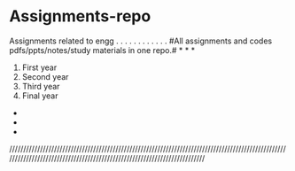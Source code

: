 # Assignments-repo
Assignments related to engg
.
.
.
.
.
.
.
.
.
.
.
.
#All assignments and codes pdfs/ppts/notes/study materials in one repo.#
*
*
*

1. First year
2. Second year
3. Third year
4. Final year

*
*
*
/////////////////////////////////////////////////////////////////////////////////////////////////////////////////////////////////////////////////////////////////////////
